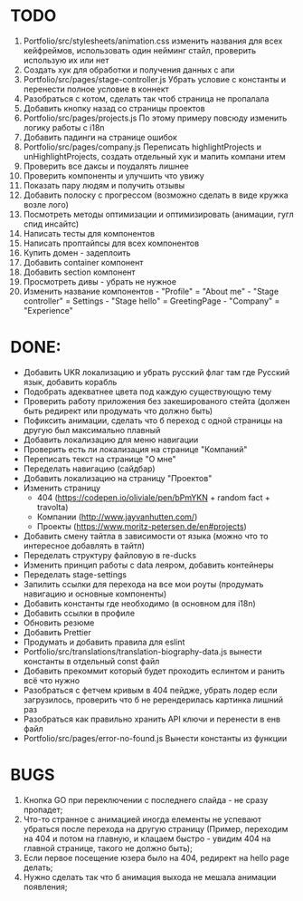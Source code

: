 # TODO

1. Portfolio/src/stylesheets/animation.css изменить названия для всех кейфреймов, использовать один нейминг стайл, проверить использую их или нет
2. Cоздать хук для обработки и получения данных с апи
3. Portfolio/src/pages/stage-controller.js Убрать условие с константы и перенести полное условие в коннект
4. Разобраться с котом, сделать так чтоб страница не пропалала
5. Добавить кнопку назад со страницы проектов
6. Portfolio/src/pages/projects.js По этому примеру повсюду изменить логику работы с i18n
7. Добавить падинги на странице ошибок
8. Portfolio/src/pages/company.js Переписать highlightProjects и unHighlightProjects, создать отдельный хук и мапить компани итем
9. Проверить все даксы и поудалять лишнее
10. Проверить компоненты и улучшить что увижу
11. Показать пару людям и получить отзывы
12. Добавить полоску с прогрессом (возможно сделать в виде кружка возле лого)
13. Посмотреть методы оптимизации и оптимизировать (анимации, гугл спид инсайтс)
14. Написать тесты для компонентов
15. Написать проптайпсы для всех компонентов
16. Купить домен - задеплоить
17. Добавить container компонент
18. Добавить section компонент
19. Просмотреть дивы - убрать не нужное
20. Изменить название компонентов - "Profile" = "About me" - "Stage controller" = Settings - "Stage hello" = GreetingPage - "Company" = "Experience"

# DONE:

- Добавить UKR локализацию и убрать русский флаг там где Русский язык, добавить корабль
- Подобрать адекватнее цвета под каждую существующую тему
- Проверить работу приложения без закешированого стейта (должен быть редирект или продумать что должно быть)
- Пофиксить анимации, сделать что б переход с одной страницы на другую был максимально плавный
- Добавить локализацию для меню навигации
- Проверить есть ли локализация на странице "Компаний"
- Переписать текст на странице "О мне"
- Переделать навигацию (сайдбар)
- Добавить локализацию на страницу "Проектов"
- Изменить страницу
  - 404 (https://codepen.io/oliviale/pen/bPmYKN + random fact + travolta)
  - Компании (http://www.jayvanhutten.com/)
  - Проекты (https://www.moritz-petersen.de/en#projects)
- Добавить смену тайтла в зависимости от языка (можно что то интересное добавлять в тайтл)
- Переделать структуру файловую в re-ducks
- Изменить принцип работы с data леяром, добавить контейнеры
- Переделать stage-settings
- Запилить ссылки для перехода на все мои роуты (продумать навигацию и основные компоненты)
- Добавить константы где необходимо (в основном для i18n)
- Добавить ссылки в профиле
- Обновить резюме
- Добавить Prettier
- Продумать и добавить правила для eslint
- Portfolio/src/translations/translation-biography-data.js вынести константы в отдельный const файл
- Добавить прекоммит который будет проходить еслинтом и ранить всё что нужно
- Разобраться с фетчем кривым в 404 пейдже, убрать лодер если загрузилось, проверить что б не ререндерилась картинка лишний раз
- Разобраться как правильно хранить API ключи и перенести в енв файл
- Portfolio/src/pages/error-no-found.js Вынести константы из функции

# BUGS

1. Кнопка GO при переключении с последнего слайда - не сразу пропадет;
2. Что-то странное с анимацией иногда елементы не успевают убраться после перехода на другую страницу (Пример, переходим на 404 и потом на главную, и клацаем быстро - увидим 404 на главной странице, такого не должно быть);
3. Если первое посещение юзера было на 404, редирект на hello page делать;
4. Нужно сделать так что б анимация выхода не мешала анимации появления;
